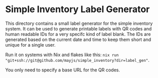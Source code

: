 # Simple Inventory Label Generator

This directory contains a small label generator for the simple inventory system.
It can be used to generate printable labels with QR codes and human readable IDs for a very specifc kind of label blank.
The IDs are generated based on the current date and time to keep them short and unique for a single user.

Run it on systems with Nix and flakes like this: `nix run "git+ssh://git@github.com/mayjs/simple_inventory?dir=label_gen"`.

You only need to specify a base URL for the QR codes.
